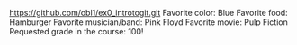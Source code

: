 https://github.com/obl1/ex0_introtogit.git
Favorite color: Blue 
Favorite food: Hamburger
Favorite musician/band: Pink Floyd
Favorite movie: Pulp Fiction
Requested grade in the course: 100!
